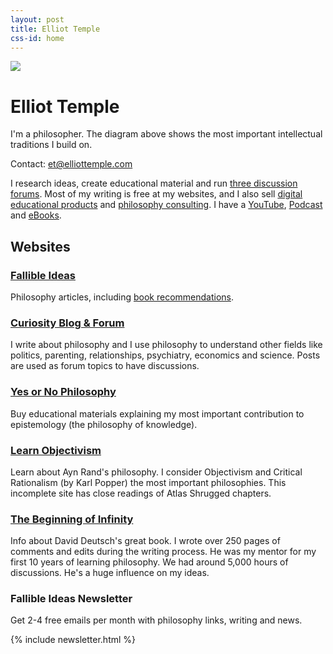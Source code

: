 ```yaml
---
layout: post
title: Elliot Temple
css-id: home
---
```


![](https://elliottemple.com/public/imgs/philosophy-tree.png)

# Elliot Temple

I'm a philosopher. The diagram above shows the most important intellectual traditions I build on.

Contact: [et@elliottemple.com][1]

I research ideas, create educational material and run [three discussion forums][2]. Most of my writing is free at my websites, and I also sell [digital educational products][3] and [philosophy consulting][4]. I have a [YouTube][5], [Podcast][6] and [eBooks][8]. 

## Websites

### <a href="https://fallibleideas.com">Fallible Ideas</a>

Philosophy articles, including [book recommendations][9].

### <a href="https://curi.us">Curiosity Blog & Forum</a>

I write about philosophy and I use philosophy to understand other fields like politics, parenting, relationships, psychiatry, economics and science. Posts are used as forum topics to have discussions.

### <a href="https://yesornophilosophy.com">Yes or No Philosophy</a>

Buy educational materials explaining my most important contribution to epistemology (the philosophy of knowledge).

### <a href="https://learnobjectivism.com">Learn Objectivism</a>

Learn about Ayn Rand's philosophy. I consider Objectivism and Critical Rationalism (by Karl Popper) the most important philosophies. This incomplete site has close readings of Atlas Shrugged chapters.

### <a href="https://beginningofinfinity.com/">The Beginning of Infinity</a>

Info about David Deutsch's great book. I wrote over 250 pages of comments and edits during the writing process. He was my mentor for my first 10 years of learning philosophy. We had around 5,000 hours of discussions. He's a huge influence on my ideas.


### Fallible Ideas Newsletter

Get 2-4 free emails per month with philosophy links, writing and news.

{% include newsletter.html %}


[1]:	mailto:et@elliottemple.com
[2]:	http://fallibleideas.com/discussion-info
[3]:	/store
[4]:	/consulting
[5]:	https://www.youtube.com/user/curi42/playlists
[6]:	https://curi.us/podcast/
[8]:	https://curi.us/ebooks
[9]:	http://fallibleideas.com/books